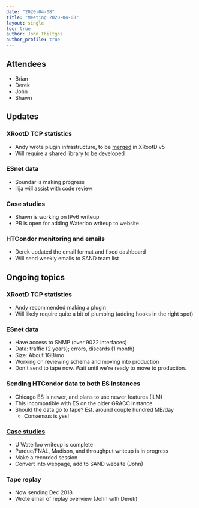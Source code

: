 ```yaml
---
date: "2020-04-08"
title: "Meeting 2020-04-08"
layout: single
toc: true
author: John Thiltges
author_profile: true
---
```


Attendees
---------
- Brian
- Derek
- John
- Shawn

Updates
-------

### XRootD TCP statistics
- Andy wrote plugin infrastructure, to be [merged](https://github.com/xrootd/xrootd/commit/2c4133d581) in XRootD v5
- Will require a shared library to be developed

### ESnet data
- Soundar is making progress
- Ilija will assist with code review

### Case studies
- Shawn is working on IPv6 writeup
- PR is open for adding Waterloo writeup to website

### HTCondor monitoring and emails
- Derek updated the email format and fixed dashboard
- Will send weekly emails to SAND team list

Ongoing topics
--------------

### XRootD TCP statistics
- Andy recommended making a plugin
- Will likely require quite a bit of plumbing (adding hooks in the right spot)

### ESnet data
- Have access to SNMP (over 9022 interfaces)
- Data: traffic (2 years); errors, discards (1 month)
- Size: About 1GB/mo
- Working on reviewing schema and moving into production
- Don't send to tape now. Wait until we're ready to move to production.

### Sending HTCondor data to both ES instances
- Chicago ES is newer, and plans to use newer features (ILM)
- This incompatible with ES on the older GRACC instance
- Should the data go to tape? Est. around couple hundred MB/day
    - Consensus is yes!

### [Case studies](https://drive.google.com/drive/folders/1pzGCeA0o6PORJIdCEh5u7c-gfAG519SH)
- U Waterloo writeup is complete
- Purdue/FNAL, Madison, and throughput writeup is in progress
- Make a recorded session
- Convert into webpage, add to SAND website (John)

### Tape replay
- Now sending Dec 2018
- Wrote email of replay overview (John with Derek)
